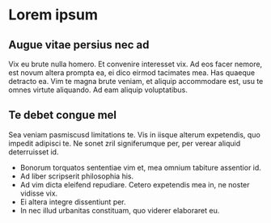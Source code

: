 # Lorem ipsum

## Augue vitae persius nec ad 

Vix eu brute nulla homero. Et convenire interesset vix. Ad eos facer nemore, est novum altera prompta ea, ei dico eirmod tacimates mea. Has quaeque detracto ea. Vim te magna brute veniam, et aliquip accommodare est, usu te omnes virtute aliquando. Ad eam aliquip voluptatibus.

## Te debet congue mel

Sea veniam pasmiscusd limitations te. Vis in iisque alterum expetendis, quo impedit adipisci te. Ne sonet zril signiferumque per, per verear aliquid deterruisset id.

- Bonorum torquatos sententiae vim et, mea omnium tabiture assentior id. 
- Ad liber scripserit philosophia his. 
- Ad vim dicta eleifend repudiare. Cetero expetendis mea in, ne noster vidisse vix. 
- Ei altera integre dissentiunt per. 
- In nec illud urbanitas constituam, quo viderer elaboraret eu.